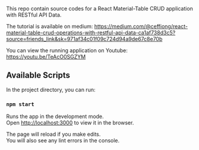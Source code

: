 This repo contain source codes for a React Material-Table CRUD application with RESTful API Data.

The tutorial is available on medium: https://medium.com/@ceffiong/react-material-table-crud-operations-with-restful-api-data-ca1af738d3c5?source=friends_link&sk=971af34c01f09c724d94a9de67c8e70b

You can view the running application on Youtube: https://youtu.be/TeAcO0SGZYM

## Available Scripts

In the project directory, you can run:

### `npm start`

Runs the app in the development mode.<br />
Open [http://localhost:3000](http://localhost:3000) to view it in the browser.

The page will reload if you make edits.<br />
You will also see any lint errors in the console.
